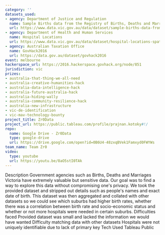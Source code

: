 ```yaml
---
category: ''
datasets_used:
- agency: Department of Justice and Regulation
  name: Sample Births data from the Registry of Births, Deaths and Marriages (GovHack 2016)
  url: https://www.data.vic.gov.au/data/dataset/sample-births-data-from-the-registry-of-births-deaths-and-marriages
- agency: Department of Health and Human Services
  name: Hospital Locations
  url: https://www.data.vic.gov.au/data/dataset/hospital-locations-spatial
- agency: Australian Taxation Office
  name: GovHack2016
  url: https://data.gov.au/dataset/govhack2016
event: melbourne
hackerspace_url: https://2016.hackerspace.govhack.org/node/851
jurisdiction: vic
prizes:
- australia-that-thing-we-all-need
- australia-creative-humanities-hack
- australia-data-intelligence-hack
- australia-future-australia-hack
- australia-hiding-wally
- australia-community-resilience-hack
- australia-new-infrastructure
- vic-de-identification
- vic-mav-technology-bounty
project_title: Zr0Data
project_url: https://public.tableau.com/profile/prajnan.kotoky#!/
repo:
  name: Google Drive - Zr0Data
  type: google-drive
  url: https://drive.google.com/open?id=0B6U4-48zxqBVek1Famxyd0FWYWs
team_name: Team Zr0
video:
  type: youtube
  url: https://youtu.be/8aO5stI0TAk
---
```


Description
Government agencies such as Births, Deaths and Marriages Victoria have extremely valuable but sensitive data. Our goal was to find a way to explore this data without compromising one's privacy.
We took the provided dataset and stripped out details such as people's names and exact date of birth. This dataset was then aggregated and collated with other datasets so we could see which suburbs had higher birth rates, whether there was a correlation between birth rate and socio-economic status and whether or not more hospitals were needed in certain suburbs.
Difficulties faced
Provided dataset was small and lacked the information we would have wanted
Difficulty matching data with other datasets
Hospitals were not uniquely identifiable due to lack of primary key
Tech Used
​​​​​​​Tableau Public